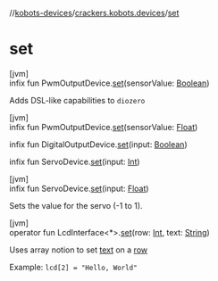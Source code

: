 //[kobots-devices](../../index.md)/[crackers.kobots.devices](index.md)/[set](set.md)

# set

[jvm]\
infix fun PwmOutputDevice.[set](set.md)(sensorValue: [Boolean](https://kotlinlang.org/api/latest/jvm/stdlib/kotlin/-boolean/index.html))

Adds DSL-like capabilities to `diozero`

[jvm]\
infix fun PwmOutputDevice.[set](set.md)(sensorValue: [Float](https://kotlinlang.org/api/latest/jvm/stdlib/kotlin/-float/index.html))

infix fun DigitalOutputDevice.[set](set.md)(input: [Boolean](https://kotlinlang.org/api/latest/jvm/stdlib/kotlin/-boolean/index.html))

infix fun ServoDevice.[set](set.md)(input: [Int](https://kotlinlang.org/api/latest/jvm/stdlib/kotlin/-int/index.html))

[jvm]\
infix fun ServoDevice.[set](set.md)(input: [Float](https://kotlinlang.org/api/latest/jvm/stdlib/kotlin/-float/index.html))

Sets the value for the servo (-1 to 1).

[jvm]\
operator fun LcdInterface&lt;*&gt;.[set](set.md)(row: [Int](https://kotlinlang.org/api/latest/jvm/stdlib/kotlin/-int/index.html), text: [String](https://kotlinlang.org/api/latest/jvm/stdlib/kotlin/-string/index.html))

Uses array notion to set [text](set.md) on a [row](set.md)

Example: `lcd[2] = "Hello, World"`
